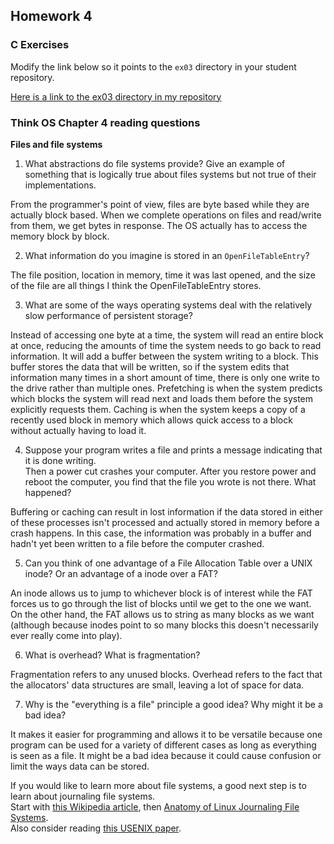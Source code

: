 ## Homework 4

### C Exercises

Modify the link below so it points to the `ex03` directory in your
student repository.

[Here is a link to the ex03 directory in my repository](https://github.com/elepert/ExercisesInC/tree/master/exercises/ex03)

### Think OS Chapter 4 reading questions

**Files and file systems**

1) What abstractions do file systems provide?  Give an example of something that is logically 
true about files systems but not true of their implementations.

From the programmer's point of view, files are byte based while they are actually block based. When we complete operations on files and read/write from them, we get bytes in response. The OS actually has to access the memory block by block.

2) What information do you imagine is stored in an `OpenFileTableEntry`?

The file position, location in memory, time it was last opened, and the size of the file are all things I think the OpenFileTableEntry stores.

3) What are some of the ways operating systems deal with the relatively slow performance of persistent storage?

Instead of accessing one byte at a time, the system will read an entire block at once, reducing the amounts of time the system needs to go back to read information. It will add a buffer between the system writing to a block. This buffer stores the data that will be written, so if the system edits that information many times in a short amount of time, there is only one write to the drive rather than multiple ones. Prefetching is when the system predicts which blocks the system will read next and loads them before the system explicitly requests them. Caching is when the system keeps a copy of a recently used block in memory which allows quick access to a block without actually having to load it.

4) Suppose your program writes a file and prints a message indicating that it is done writing.  
Then a power cut crashes your computer.  After you restore power and reboot the computer, you find that the 
file you wrote is not there.  What happened?

Buffering or caching can result in lost information if the data stored in either of these processes isn't processed and actually stored in memory before a crash happens. In this case, the information was probably in a buffer and hadn't yet been written to a file before the computer crashed.

5) Can you think of one advantage of a File Allocation Table over a UNIX inode?  Or an advantage of a inode over a FAT?

An inode allows us to jump to whichever block is of interest while the FAT forces us to go through the list of blocks until we get to the one we want. On the other hand, the FAT allows us to string as many blocks as we want (although because inodes point to so many blocks this doesn't necessarily ever really come into play).

6) What is overhead?  What is fragmentation?

Fragmentation refers to any unused blocks. Overhead refers to the fact that the allocators' data structures are small, leaving a lot of space for data.

7) Why is the "everything is a file" principle a good idea?  Why might it be a bad idea?

It makes it easier for programming and allows it to be versatile because one program can be used for a variety of different cases as long as everything is seen as a file. It might be a bad idea because it could cause confusion or limit the ways data can be stored.

If you would like to learn more about file systems, a good next step is to learn about journaling file systems.  
Start with [this Wikipedia article](https://en.wikipedia.org/wiki/Journaling_file_system), then 
[Anatomy of Linux Journaling File Systems](http://www.ibm.com/developerworks/library/l-journaling-filesystems/index.html).  
Also consider reading [this USENIX paper](https://www.usenix.org/legacy/event/usenix05/tech/general/full_papers/prabhakaran/prabhakaran.pdf).



